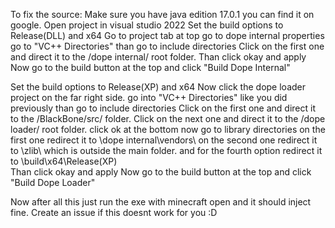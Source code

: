 To fix the source:
Make sure you have java edition 17.0.1 you can find it on google.
Open project in visual studio 2022
Set the build options to Release(DLL) and x64
Go to project tab at top
go to dope internal properties
go to "VC++ Directories"
than go to include directories
Click on the first one and direct it to the /dope internal/ root folder.
Than click okay and apply
Now go to the build button at the top and click "Build Dope Internal"

Set the build options to Release(XP) and x64
Now click the dope loader project on the far right side.
go into "VC++ Directories" like you did previously
than go to include directories
Click on the first one and direct it to the /BlackBone/src/ folder.
Click on the next one and direct it to the /dope loader/ root folder.
click ok at the bottom
now go to library directories
on the first one redirect it to \dope internal\vendors\ 
on the second one redirect it to \zlib\ which is outside the main folder.
and for the fourth option redirect it to \build\x64\Release(XP)\
Than click okay and apply
Now go to the build button at the top and click "Build Dope Loader"


Now after all this just run the exe with minecraft open and it should inject fine. 
Create an issue if this doesnt work for you :D
